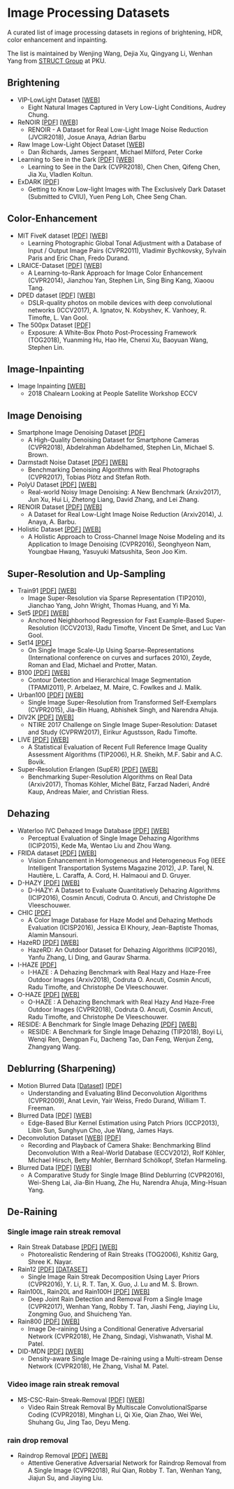 # Image Processing Datasets

A curated list of image processing datasets in regions of brightening, HDR, color enhancement and inpainting.

The list is maintained by Wenjing Wang, Dejia Xu, Qingyang Li, Wenhan Yang from [STRUCT Group](http://www.icst.pku.edu.cn/struct/struct.html) at PKU.

## Brightening
 * VIP-LowLight Dataset [[WEB]](https://uwaterloo.ca/vision-image-processing-lab/research-demos/vip-lowlight-dataset)
   * Eight Natural Images Captured in Very Low-Light Conditions, Audrey Chung.
 * ReNOIR [[PDF]](https://arxiv.org/abs/1409.8230) [[WEB]](http://ani.stat.fsu.edu/~abarbu/Renoir.html)
   * RENOIR - A Dataset for Real Low-Light Image Noise Reduction (JVCIR2018), Josue Anaya, Adrian Barbu
 * Raw Image Low-Light Object Dataset [[WEB]](https://wiki.qut.edu.au/display/cyphy/Datasets)
   * Dan Richards, James Sergeant, Michael Milford, Peter Corke
 * Learning to See in the Dark [[PDF]](http://openaccess.thecvf.com/content_cvpr_2018/papers/Chen_Learning_to_See_CVPR_2018_paper.pdf) [[WEB]](http://vladlen.info/publications/learning-see-dark/)
   * Learning to See in the Dark (CVPR2018), Chen Chen, Qifeng Chen, Jia Xu, Vladlen Koltun.
 * ExDARK [[PDF]](https://arxiv.org/abs/1805.11227)
   * Getting to Know Low-light Images with The Exclusively Dark Dataset (Submitted to CVIU), Yuen Peng Loh, Chee Seng Chan.
   
## Color-Enhancement
 * MIT FiveK dataset [[PDF]](https://people.csail.mit.edu/sparis/publi/2011/cvpr_auto/Bychkovsky_11_Learning_Photo_Adjustment.pdf) [[WEB]](https://data.csail.mit.edu/graphics/fivek/)
   * Learning Photographic Global Tonal Adjustment with a Database of Input / Output Image Pairs (CVPR2011), Vladimir Bychkovsky, Sylvain Paris and Eric Chan, Fredo Durand.
 * LRAICE-Dataset [[PDF]](https://www.cv-foundation.org/openaccess/content_cvpr_2014/papers/Yan_A_Learning-to-Rank_Approach_2014_CVPR_paper.pdf) [[WEB]]() 
   * A Learning-to-Rank Approach for Image Color Enhancement (CVPR2014), Jianzhou Yan, Stephen Lin, Sing Bing Kang, Xiaoou Tang.
 * DPED dataset [[PDF]](https://arxiv.org/abs/1704.02470) [[WEB]](http://people.ee.ethz.ch/~ihnatova/)
   * DSLR-quality photos on mobile devices with deep convolutional networks (ICCV2017), A. Ignatov, N. Kobyshev, K. Vanhoey, R. Timofte, L. Van Gool.
 * The 500px Dataset [[PDF]](https://www.microsoft.com/en-us/research/uploads/prod/2018/01/Exposure.pdf) 
   * Exposure: A White-Box Photo Post-Processing Framework (TOG2018), Yuanming Hu, Hao He, Chenxi Xu, Baoyuan Wang, Stephen Lin.
   
## Image-Inpainting
 * Image Inpainting [[WEB]](http://chalearnlap.cvc.uab.es/dataset/30/description/)
   * 2018 Chalearn Looking at People Satellite Workshop ECCV

## Image Denoising
 * Smartphone Image Denoising Dataset [[PDF]](http://openaccess.thecvf.com/content_cvpr_2018/papers/Abdelhamed_A_High-Quality_Denoising_CVPR_2018_paper.pdf)
   * A High-Quality Denoising Dataset for Smartphone Cameras (CVPR2018), Abdelrahman Abdelhamed, Stephen Lin, Michael S. Brown.
 * Darmstadt Noise Dataset [[PDF]](https://download.visinf.tu-darmstadt.de/papers/2017-cvpr-ploetz-benchmarking_denoising_algorithms-preprint.pdf) [[WEB]](https://noise.visinf.tu-darmstadt.de/)
   * Benchmarking Denoising Algorithms with Real Photographs (CVPR2017), Tobias Plötz and Stefan Roth.
 * PolyU Dataset [[PDF]](https://arxiv.org/pdf/1804.02603.pdf) [[WEB]](https://github.com/csjunxu/PolyU-Real-World-Noisy-Images-Dataset)
   * Real-world Noisy Image Denoising: A New Benchmark (Arxiv2017), Jun Xu, Hui Li, Zhetong Liang, David Zhang, and Lei Zhang.
 * RENOIR Dataset [[PDF]](https://arxiv.org/pdf/1409.8230.pdf) [[WEB]](http://ani.stat.fsu.edu/~abarbu/Renoir.html)
   * A Dataset for Real Low-Light Image Noise Reduction (Arxiv2014), J. Anaya, A. Barbu. 
 * Holistic Dataset [[PDF]](http://snam.ml/assets/ccnoise_cvpr16/ccnoise_cvpr16.pdf) [[WEB]](http://snam.ml/research/ccnoise)
   * A Holistic Approach to Cross-Channel Image Noise Modeling and its Application to Image Denoising (CVPR2016), Seonghyeon Nam, Youngbae Hwang, Yasuyuki Matsushita, Seon Joo Kim.
   
## Super-Resolution and Up-Sampling
 * Train91 [[PDF]](http://www.columbia.edu/~jw2966/papers/YWHM10-TIP.pdf) [[WEB]](http://www.ifp.illinois.edu/~jyang29/ScSR.htm)
   * Image Super-Resolution via Sparse Representation (TIP2010), Jianchao Yang, John Wright, Thomas Huang, and Yi Ma.
 * Set5 [[PDF]](http://www.vision.ee.ethz.ch/~timofter/publications/Timofte-ICCV-2013.pdf) [[WEB]](http://www.vision.ee.ethz.ch/~timofter/ICCV2013_ID1774_SUPPLEMENTARY/index.html)
   * Anchored Neighborhood Regression for Fast Example-Based Super-Resolution (ICCV2013), Radu Timofte, Vincent De Smet, and Luc Van Gool.
 * Set14 [[PDF]](http://www.cs.technion.ac.il/~elad/publications/conferences/2010/ImageScaleUp_LNCS.pdf)
   * On Single Image Scale-Up Using Sparse-Representations (International conference on curves and surfaces 2010), Zeyde, Roman and Elad, Michael and Protter, Matan.
 * B100 [[PDF]](https://www2.eecs.berkeley.edu/Research/Projects/CS/vision/grouping/papers/amfm_pami2010.pdf) [[WEB]](https://www2.eecs.berkeley.edu/Research/Projects/CS/vision/grouping/resources.html)
   * Contour Detection and Hierarchical Image Segmentation (TPAMI2011), P. Arbelaez, M. Maire, C. Fowlkes and J. Malik.
 * Urban100 [[PDF]](https://uofi.box.com/shared/static/8llt4ijgc39n3t7ftllx7fpaaqi3yau0.pdf) [[WEB]](https://sites.google.com/site/jbhuang0604/publications/struct_sr)
   * Single Image Super-Resolution from Transformed Self-Exemplars (CVPR2015), Jia-Bin Huang, Abhishek Singh, and Narendra Ahuja.
 * DIV2K [[PDF]](https://ieeexplore.ieee.org/stamp/stamp.jsp?tp=&arnumber=8014884) [[WEB]](https://data.vision.ee.ethz.ch/cvl/DIV2K/)
   * NTIRE 2017 Challenge on Single Image Super-Resolution: Dataset and Study (CVPRW2017), Eirikur Agustsson, Radu Timofte.
 * LIVE [[PDF]](https://ieeexplore.ieee.org/document/1709988) [[WEB]](http://live.ece.utexas.edu/research/quality/subjective.htm)
   * A Statistical Evaluation of Recent Full Reference Image Quality Assessment Algorithms (TIP2006), H.R. Sheikh, M.F. Sabir and A.C. Bovik.
 * Super-Resolution Erlangen (SupER) [[PDF]](https://arxiv.org/pdf/1709.04881.pdf) [[WEB]](https://superresolution.tf.fau.de/)
   * Benchmarking Super-Resolution Algorithms on Real Data (Arxiv2017), Thomas Köhler, Michel Bätz, Farzad Naderi, André Kaup, Andreas Maier, and Christian Riess.     


## Dehazing
 * Waterloo IVC Dehazed Image Database [[PDF]](http://ieeexplore.ieee.org/document/7351475/) [[WEB]](http://ivc.uwaterloo.ca/database/Dehaze/Dehaze-Database.php)
   * Perceptual Evaluation of Single Image Dehazing Algorithms (ICIP2015), Kede Ma, Wentao Liu and Zhou Wang.
 * FRIDA dataset [[PDF]](http://perso.lcpc.fr/tarel.jean-philippe/publis/jpt-itsm12.pdf) [[WEB]](http://perso.lcpc.fr/tarel.jean-philippe/bdd/frida.html)
   * Vision Enhancement in Homogeneous and Heterogeneous Fog (IEEE Intelligent Transportation Systems Magazine 2012), J.P. Tarel, N. Hautière, L. Caraffa, A. Cord, H. Halmaoui and D. Gruyer.
 * D-HAZY [[PDF]](http://www.meo.etc.upt.ro/AncutiProjectPages/D_Hazzy_ICIP2016/D_HAZY_ICIP2016.pdf) [[WEB]](http://www.meo.etc.upt.ro/AncutiProjectPages/D_Hazzy_ICIP2016/)
   * D-HAZY: A Dataset to Evaluate Quantitatively Dehazing Algorithms (ICIP2016), Cosmin Ancuti, Codruta O. Ancuti, and Christophe De Vleeschouwer.
 * CHIC [[PDF]](https://link.springer.com/chapter/10.1007/978-3-319-33618-3_12)
   * A Color Image Database for Haze Model and Dehazing Methods Evaluation (ICISP2016), Jessica El Khoury, Jean-Baptiste Thomas, Alamin Mansouri.
 * HazeRD [[PDF]](https://ieee-dataport.org/documents/hazerd-outdoor-dataset-dehazing-algorithms) [[WEB]](https://labsites.rochester.edu/gsharma/research/computer-vision/hazerd/)
   * HazeRD: An Outdoor Dataset for Dehazing Algorithms (ICIP2016), Yanfu Zhang, Li Ding, and Gaurav Sharma.
 * I-HAZE [[PDF]](https://arxiv.org/abs/1804.05091)
   * I-HAZE : A Dehazing Benchmark with Real Hazy and Haze-Free Outdoor Images (Arxiv2018), Codruta O. Ancuti, Cosmin Ancuti, Radu Timofte, and Christophe De Vleeschouwer.
 * O-HAZE [[PDF]](http://openaccess.thecvf.com/content_cvpr_2018_workshops/papers/w13/Ancuti_O-HAZE_A_Dehazing_CVPR_2018_paper.pdf) [[WEB]](http://www.vision.ee.ethz.ch/ntire18/o-haze/)
   * O-HAZE : A Dehazing Benchmark with Real Hazy And Haze-Free Outdoor Images (CVPR2018), Codruta O. Ancuti, Cosmin Ancuti, Radu Timofte, and Christophe De Vleeschouwer.
 * RESIDE: A Benchmark for Single Image Dehazing [[PDF]](https://arxiv.org/pdf/1712.04143.pdf) [[WEB]](https://sites.google.com/view/reside-dehaze-datasets)
   * RESIDE: A Benchmark for Single Image Dehazing (TIP2018), Boyi Li, Wenqi Ren, Dengpan Fu, Dacheng Tao, Dan Feng, Wenjun Zeng, Zhangyang Wang.

## Deblurring (Sharpening)
 * Motion Blurred Data [[Dataset]](http://webee.technion.ac.il/people/anat.levin/papers/LevinEtalCVPR09Data.rar) [[PDF]](https://ieeexplore.ieee.org/document/5206815)
   * Understanding and Evaluating Blind Deconvolution Algorithms (CVPR2009), Anat Levin, Yair Weiss, Fredo Durand, William T. Freeman.
 * Blurred Data [[PDF]](https://ieeexplore.ieee.org/document/6528301/) [[WEB]](http://cs.brown.edu/~lbsun/deblur2013/deblur2013iccp.html)
   * Edge-Based Blur Kernel Estimation using Patch Priors (ICCP2013), Libin Sun, Sunghyun Cho, Jue Wang, James Hays.
 * Deconvolution Dataset [[WEB]](http://webdav.is.mpg.de/pixel/benchmark4camerashake/) [[PDF]](http://citeseerx.ist.psu.edu/viewdoc/download?doi=10.1.1.379.1398&rep=rep1&type=pdf)
   * Recording and Playback of Camera Shake: Benchmarking Blind Deconvolution With a Real-World Database (ECCV2012), Rolf Köhler, Michael Hirsch, Betty Mohler, Bernhard Schölkopf, Stefan Harmeling.
 * Blurred Data [[PDF]](http://vllab.ucmerced.edu/wlai24/cvpr16_deblur_study/paper/cvpr16_deblur_study.pdf) [[WEB]](http://vllab.ucmerced.edu/wlai24/cvpr16_deblur_study/)
   * A Comparative Study for Single Image Blind Deblurring (CVPR2016), Wei-Sheng Lai, Jia-Bin Huang, Zhe Hu, Narendra Ahuja, Ming-Hsuan Yang.
   
## De-Raining

### Single image rain streak removal
 * Rain Streak Database [[PDF]](http://www1.cs.columbia.edu/CAVE/publications/pdfs/Garg_TOG06.pdf) [[WEB]](http://www1.cs.columbia.edu/CAVE/projects/rain_ren/rain_ren.php)
   * Photorealistic Rendering of Rain Streaks (TOG2006), Kshitiz Garg, Shree K. Nayar.
 * Rain12 [[PDF]](https://ieeexplore.ieee.org/abstract/document/7934436/) [[DATASET]](http://yu-li.github.io/paper/li_cvpr16_rain.zip)
   * Single Image Rain Streak Decomposition Using Layer Priors (CVPR2016), Y. Li, R. T. Tan, X. Guo, J. Lu and M. S. Brown.
 * Rain100L, Rain20L and Rain100H [[PDF]](http://openaccess.thecvf.com/content_cvpr_2017/papers/Yang_Deep_Joint_Rain_CVPR_2017_paper.pdf) [[WEB]](http://www.icst.pku.edu.cn/struct/Projects/joint_rain_removal.html)
   * Deep Joint Rain Detection and Removal From a Single Image (CVPR2017), Wenhan Yang, Robby T. Tan, Jiashi Feng, Jiaying Liu, Zongming Guo, and Shuicheng Yan.
 * Rain800 [[PDF]](https://arxiv.org/pdf/1701.05957v2.pdf) [[WEB]](https://github.com/hezhangsprinter/ID-CGAN)
   * Image De-raining Using a Conditional Generative Adversarial Network (CVPR2018), He Zhang, Sindagi, Vishwanath, Vishal M. Patel.
 * DID-MDN [[PDF]](http://openaccess.thecvf.com/content_cvpr_2018/papers/Zhang_Density-Aware_Single_Image_CVPR_2018_paper.pdf) [[WEB]](https://github.com/hezhangsprinter/DID-MDN)
   * Density-aware Single Image De-raining using a Multi-stream Dense Network (CVPR2018), He Zhang, Vishal M. Patel.

### Video image rain streak removal
* MS-CSC-Rain-Streak-Removal [[PDF]](http://openaccess.thecvf.com/content_cvpr_2018/papers/Li_Video_Rain_Streak_CVPR_2018_paper.pdf) [[WEB]](https://github.com/MinghanLi/MS-CSC-Rain-Streak-Removal)
   * Video Rain Streak Removal By Multiscale ConvolutionalSparse Coding (CVPR2018), Minghan Li, Qi Xie, Qian Zhao, Wei Wei, Shuhang Gu, Jing Tao, Deyu Meng.

### rain drop removal

* Raindrop Removal [[PDF]](http://openaccess.thecvf.com/content_cvpr_2018/papers/Qian_Attentive_Generative_Adversarial_CVPR_2018_paper.pdf) [[WEB]](https://rui1996.github.io/raindrop/raindrop_removal.html)
   * Attentive Generative Adversarial Network for Raindrop Removal from A Single Image (CVPR2018), Rui Qian, Robby T. Tan, Wenhan Yang, Jiajun Su, and Jiaying Liu.

